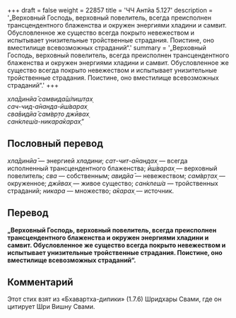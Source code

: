 +++
draft = false
weight = 22857
title = 'ЧЧ Антйа 5.127'
description = '„Верховный Господь, верховный повелитель, всегда преисполнен трансцендентного блаженства и окружен энергиями хладини и самвит. Обусловленное же существо всегда покрыто невежеством и испытывает унизительные тройственные страдания. Поистине, оно вместилище всевозможных страданий“.'
summary = '„Верховный Господь, верховный повелитель, всегда преисполнен трансцендентного блаженства и окружен энергиями хладини и самвит. Обусловленное же существо всегда покрыто невежеством и испытывает унизительные тройственные страдания. Поистине, оно вместилище всевозможных страданий“.'
+++

_хла̄динйа̄ самвида̄ш́лишт̣ах̣  
сач-чид-а̄нанда-ӣш́варах̣  
сва̄видйа̄ сам̇вр̣то джӣвах̣  
сан̇клеш́а-никара̄карах̣”_

## Пословный перевод

_хла̄динйа̄_ — энергией _хладини_; _сат_\-_чит_\-_а̄нандах̣_ — всегда исполненный трансцендентного блаженства; _ӣш́варах̣_ — верховный повелитель; _сва_ — собственным; _авидйа̄_ — невежеством; _сам̇вр̣тах̣_ — окруженное; _джӣвах̣_ — живое существо; _сан̇клеш́а_ — тройственных страданий; _никара_ — множество; _а̄карах̣_ — источник.

## Перевод

**„Верховный Господь, верховный повелитель, всегда преисполнен трансцендентного блаженства и окружен энергиями хладини и самвит. Обусловленное же существо всегда покрыто невежеством и испытывает унизительные тройственные страдания. Поистине, оно вместилище всевозможных страданий“.**

## Комментарий

Этот стих взят из «Бхавартха-дипики» (1.7.6) Шридхары Свами, где он цитирует Шри Вишну Свами.
